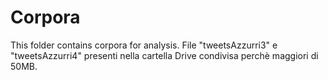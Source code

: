 # Corpora

This folder contains corpora for analysis.
File "tweetsAzzurri3" e "tweetsAzzurri4" presenti nella cartella Drive condivisa perchè maggiori di 50MB.
